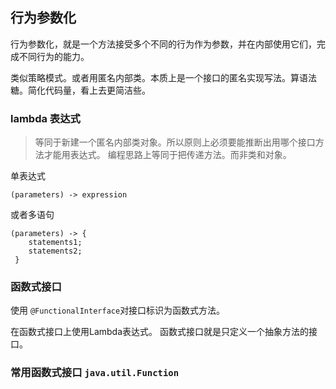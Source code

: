 ## 行为参数化
行为参数化，就是一个方法接受多个不同的行为作为参数，并在内部使用它们，完成不同行为的能力。

类似策略模式。或者用匿名内部类。本质上是一个接口的匿名实现写法。算语法糖。简化代码量，看上去更简洁些。   

### lambda 表达式
> 等同于新建一个匿名内部类对象。所以原则上必须要能推断出用哪个接口方法才能用表达式。
> 编程思路上等同于把传递方法。而非类和对象。

单表达式
```
(parameters) -> expression
```

或者多语句
```
(parameters) -> {
    statements1;
    statements2;
 }

```


### 函数式接口
使用 `@FunctionalInterface`对接口标识为函数式方法。

在函数式接口上使用Lambda表达式。
函数式接口就是只定义一个抽象方法的接口。


### 常用函数式接口 `java.util.Function`



